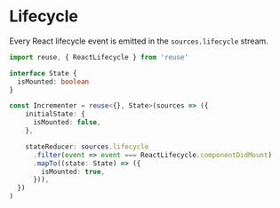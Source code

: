 # Lifecycle

Every React lifecycle event is emitted in the `sources.lifecycle` stream.

```typescript
import reuse, { ReactLifecycle } from 'reuse'

interface State {
  isMounted: boolean
}

const Incrementer = reuse<{}, State>(sources => ({
    initialState: {
      isMounted: false,
    },

    stateReducer: sources.lifecycle
      .filter(event => event === ReactLifecycle.componentDidMount)
      .mapTo((state: State) => ({
        isMounted: true,
      })),
  })
)
```